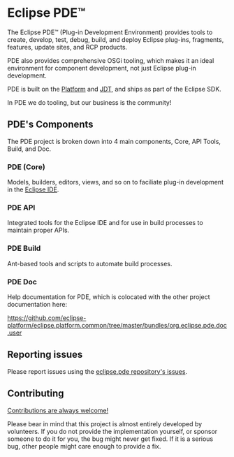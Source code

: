 # Eclipse PDE™

The Eclipse PDE™ (Plug-in Development Environment) provides tools to create, develop, test, debug, build, and deploy Eclipse plug-ins, fragments, features, update sites, and RCP products.

PDE also provides comprehensive OSGi tooling, which makes it an ideal environment for component development, not just Eclipse plug-in development.

PDE is built on the [Platform](https://github.com/eclipse-platform/) and [JDT](https://github.com/eclipse-jdt/), and ships as part of the Eclipse SDK.

In PDE we do tooling, but our business is the community!


## PDE's Components

The PDE project is broken down into 4 main components, Core, API Tools, Build, and Doc.

### PDE (Core)

Models, builders, editors, views, and so on to faciliate plug-in development in the [Eclipse IDE](https://download.eclipse.org/eclipse/downloads/).

### PDE API 

Integrated tools for the Eclipse IDE and for use in build processes to maintain proper APIs.

### PDE Build 

Ant-based tools and scripts to automate build processes.

### PDE Doc 

Help documentation for PDE, which is colocated with the other project documentation here:

https://github.com/eclipse-platform/eclipse.platform.common/tree/master/bundles/org.eclipse.pde.doc.user


## Reporting issues

Please report issues using the [eclipse.pde repository's issues](https://github.com/eclipse-pde/eclipse.pde/issues).

## Contributing

[Contributions are always welcome!](https://github.com/eclipse-pde/.github/blob/main/CONTRIBUTING.md)

Please bear in mind that this project is almost entirely developed by volunteers. If you do not provide the implementation yourself, or sponsor someone to do it for you, the bug might never get fixed.  If it is a serious bug, other people might care enough to provide a fix.
